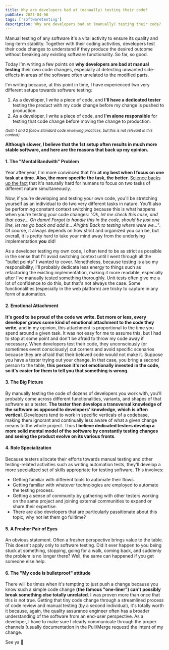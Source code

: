 ```yaml
---
title: Why are developers bad at (manually) testing their code?
pubDate: 2021-04-06
tags: ['softwaretesting']
description: Why are developers bad at (manually) testing their code?
---
```


Manual testing of any software it's a vital activity to ensure its quality and long-term stability. Together with their coding activities, developers test their code changes to understand if they produce the desired outcome without breaking any existing software functionality. So far, so good.

Today I'm writing a few points on **why developers are bad at manual testing** their own code changes, especially at detecting unwanted side-effects in areas of the software often unrelated to the modified parts.

I'm writing because, at this point in time, I have experienced two very different setups towards software testing:

1. As a developer, I write a piece of code, and **I'll have a dedicated tester** testing the product with my code change before my change is pushed to production.
2. As a developer, I write a piece of code, and **I'm alone responsible** for testing that code change before moving the change to production.

<small>
  <i>(both 1 and 2 follow standard code reviewing practices, but this is not relevant in this context)</i>
</small>

**Although slower, I believe that the 1st setup often results in much more stable software, and here are the reasons that back up my opinion.**

#### 1. The "Mental Bandwith" Problem

Year after year, I'm more convinced that I'm **at my best when I focus on one task at a time. Also, the more specific**
**the task, the better.** <a href="https://sloanreview.mit.edu/article/the-impossibility-of-focusing-on-two-things-at-once/" target="_blank" title="The Impossibility of Focusing on Two Things at Once">Science backs up the fact</a> that it's
naturally hard for humans to focus on two tasks of different nature simultaneously.

Now, if you're developing and testing your own code, you'll be stretching yourself as an individual to do two very different
tasks in nature. You'll also be performing constant context switching because this is what happens when you're testing your
code changes: _"Ok, let me check this case, and that case... Oh damn! Forgot to handle this in the code, should be just one_
_line, let me go back and add it... Alright! Back to testing where were we..."_. Of course, it always depends on how strict and
organized you can be, but overall, it is pretty hard to take your mind away from the underlying implementation **you** did!

As a developer testing my own code, I often tend to be as strict as possible in the sense that I'll avoid switching context until
I went through all the "bullet points" I wanted to cover. Nonetheless, because testing is also my responsibility, I'll probably dedicate
less energy to things such as refactoring the existing implementation, making it more readable, especially after I've manually tested
something thoroughly. Unit tests often give me a lot of confidence to do this, but that's not always the case. Some
functionalities (especially in the web platform) are tricky to capture in any form of automation.

#### 2. Emotional Attachment

**It's good to be proud of the code we write. But more or less, every developer grows some kind of emotional attachment to the code they write**, and
in my opinion, this attachment is proportional to the time you spend around a given task. It was not easy for me to assume
this, but I had to stop at some point and don't be afraid to throw my code away if necessary. When developers test their code, they
unconsciously (or sometimes event consciously) cut corners and avoid specific scenarios because they are afraid that their beloved
code would not make it. Suppose you have a tester trying out your change. In that case, you bring a second person to the table, **this**
**person it's not emotionally invested in the code, so it's easier for them to tell you that something is wrong**.

#### 3. The Big Picture

By manually testing the code of dozens of developers you work with, you'll probably come across different functionalities, variants, and
shapes of that software as a tester. **The tester then develops a transversal knowledge of the software as opposed to developers' knowledge, which**
**is often vertical**. Developers tend to work in specific verticals of a codebase, making them ignorant and continually less aware of what a given
change means to the whole project. Thus **I believe dedicated testers develop a more solid mental model of the software by constantly testing**
**changes and seeing the product evolve on its various fronts**.

#### 4. Role Specialization

Because testers allocate their efforts towards manual testing and other testing-related activities such as writing automation tests, they'll develop a more specialized set of skills appropriate for testing software. This involves:

- Getting familiar with different tools to automate their flows.
- Getting familiar with whatever technologies are employed to automate the testing process.
- Getting a sense of community by gathering with other testers working on the same project and joining external communities to expand or share their expertise.
- There are also developers that are particularly passitionate about this topic, why not let them go fulltime?

#### 5. A Fresher Pair of Eyes

An obvious statement. Often a fresher perspective brings value to the table. This doesn't apply only to software testing. Did it ever
happen to you being stuck at something, stopping, going for a walk, coming back, and suddenly the problem is no longer there? Well, the
same can happened if you get someone else help.

#### 6. The "My code is bulletproof" attitude

There will be times when it's tempting to just push a change because you know such a simple code change **(the famous "one-liner") can't**
**possibly break something else totally unrelated**. I was proven more than once that this is not true. Getting that tiny code change through a
streamlined process of code review and manual testing (by a second individual), it's totally worth it because, again, the quality assurance engineer often
has a broader understanding of the software from an end-user perspective. As a developer, I have to make sure I clearly communicate
through the proper channels (usually documentation in the Pull/Merge request) the intent of my change.

See ya 👋
